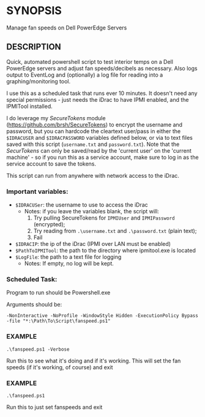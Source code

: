 # SYNOPSIS
Manage fan speeds on Dell PowerEdge Servers

## DESCRIPTION
Quick, automated powershell script to test interior temps on a Dell PowerEdge servers
and adjust fan speeds/decibels as necessary. Also logs output to EventLog and
(optionally) a log file for reading into a graphing/monitoring tool.

I use this as a scheduled task that runs ever 10 minutes. It doesn't need any special
permissions - just needs the iDrac to have IPMI enabled, and the IPMITool installed.

I do leverage my *SecureTokens* module (https://github.com/brsh/SecureTokens) to encrypt
the username and password, but you can hardcode the cleartext user/pass in either the
`$IDRACUSER` and `$IDRACPASSWORD` variables defined below, or via to text files saved with
this script (`username.txt` and `password.txt`). Note that the *SecurTokens* can only be
saved/read by the 'current user' on the 'current machine' - so if you run this as a
service account, make sure to log in as the service account to save the tokens.

This script can run from anywhere with network access to the iDrac.

### Important variables:
* `$IDRACUSer`: the username to use to access the iDrac
  * Notes: if you leave the variables blank, the script will:
    1. Try pulling SecureTokens for `IPMIUser` and `IPMIPassword` (encrypted);
    2. Try reading from `.\username.txt` and `.\password.txt` (plain text);
    3. Fail
* `$IDRACIP`: the ip of the iDrac (IPMI over LAN must be enabled)
* `$PathToIPMITool`: the path to the directory where ipmitool.exe is located
* `$LogFile`: the path to a text file for logging
  * Notes: If empty, no log will be kept.

### Scheduled Task:
Program to run should be Powershell.exe

Arguments should be:
```
-NonInteractive -NoProfile -WindowStyle Hidden -ExecutionPolicy Bypass -file "*:\Path\To\Script\fanspeed.ps1"
```


### EXAMPLE
`.\fanspeed.ps1 -Verbose`

Run this to see what it's doing and if it's working. This will set
the fan speeds (if it's working, of course) and exit

### EXAMPLE
`.\fanspeed.ps1`

Run this to just set fanspeeds and exit
